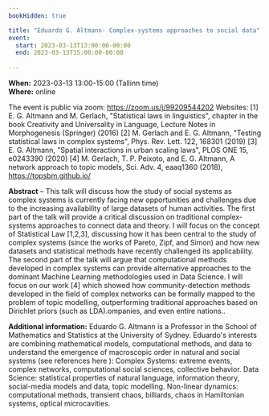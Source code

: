 ```yaml
---
bookHidden: true

title: "Eduardo G. Altmann- Complex-systems approaches to social data"
event:
  start: 2023-03-13T13:00:00-00:00
  end: 2023-03-13T15:00:00-00:00
  
---
```


**When:** 2023-03-13 13:00-15:00 (Tallinn time)   
**Where:** online 

The event is public via zoom: https://zoom.us/j/99209544202
Websites: [1] E. G. Altmann and M. Gerlach, "Statistical laws in linguistics", chapter in the book Creativity and Universality in Language, Lecture Notes in Morphogenesis (Springer) (2016)
[2]  M. Gerlach and E. G. Altmann, "Testing statistical laws in complex systems", Phys. Rev. Lett. 122, 168301 (2019)
[3] E. G. Altmann, "Spatial interactions in urban scaling laws",  PLOS ONE 15, e0243390 (2020)
[4] M. Gerlach, T. P. Peixoto, and E. G. Altmann, A network approach to topic models, Sci. Adv. 4, eaaq1360 (2018), https://topsbm.github.io/


<!--more-->
**Abstract** – This talk will discuss how the study of social systems as complex systems is currently facing new opportunities and challenges due to the increasing availability of large datasets of human activities. The first part of the talk will provide a critical discussion on traditional complex-systems approaches to connect data and theory. I will focus on the concept of Statistical Law [1,2,3], discussing how it has been central to the study of complex systems (since the works of Pareto, Zipf, and Simon) and how new datasets and statistical methods have recently challenged its applicability. The second part of the talk will argue that computational methods developed in complex systems can provide alternative approaches to the dominant Machine Learning methodologies used in Data Science. I will focus on our work [4] which showed how community-detection methods developed in the field of complex networks can be formally mapped to the problem of topic modelling, outperforming traditional approaches based on Dirichlet priors (such as LDA).ompanies, and even entire nations..

**Additional information:** 
Eduardo G. Altmann is a Professor in the School of Mathematics and Statistics at the University of Sydney. Eduardo's interests are combining mathematical models, computational methods, and data to understand the emergence of macroscopic order in natural and social systems (see references here ):
Complex Systems: extreme events, complex networks, computational social sciences, collective behavior.
Data Science: statistical properties of natural language, information theory, social-media models and data, topic modelling.
Non-linear dynamics: computational methods, transient chaos, billiards, chaos in Hamiltonian systems, optical microcavities.
